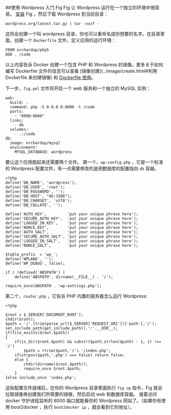 ##使用 Wordpress 入门 Fig
Fig 让 Wordpress 运行在一个独立的环境中很简易。
[安装](install.html) Fig ，然后下载 Wordpress 到当前目录：

```
wordpress.org/latest.tar.gz | tar -xvzf -
```
这将会创建一个叫 wordpress 目录，你也可以重命名成你想要的名字。在目录里面，创建一个 `Dockerfile` 文件，定义应用的运行环境：

```
FROM orchardup/php5
ADD . /code
```
以上内容告诉 Docker 创建一个包含 PHP 和 Wordpress 的镜像。更多关于如何编写 Dockerfile 文件的信息可以查看 [镜像创建](../image/create.html#利用 Dockerfile 来创建镜像) 和 [Dockerfile 使用](../dockerfile/)。


下一步，`fig.yml` 文件将开启一个 web 服务和一个独立的 MySQL 实例：

```
web:
  build: .
  command: php -S 0.0.0.0:8000 -t /code
  ports:
    - "8000:8000"
  links:
    - db
  volumes:
    - .:/code
db:
  image: orchardup/mysql
  environment:
    MYSQL_DATABASE: wordpress
```
要让这个应用跑起来还需要两个文件。
第一个，`wp-config.php` ，它是一个标准的 Wordpress 配置文件，有一点需要修改的是把数据库的配置指向 `db` 容器。

```
<?php
define('DB_NAME', 'wordpress');
define('DB_USER', 'root');
define('DB_PASSWORD', '');
define('DB_HOST', "db:3306");
define('DB_CHARSET', 'utf8');
define('DB_COLLATE', '');

define('AUTH_KEY',         'put your unique phrase here');
define('SECURE_AUTH_KEY',  'put your unique phrase here');
define('LOGGED_IN_KEY',    'put your unique phrase here');
define('NONCE_KEY',        'put your unique phrase here');
define('AUTH_SALT',        'put your unique phrase here');
define('SECURE_AUTH_SALT', 'put your unique phrase here');
define('LOGGED_IN_SALT',   'put your unique phrase here');
define('NONCE_SALT',       'put your unique phrase here');

$table_prefix  = 'wp_';
define('WPLANG', '');
define('WP_DEBUG', false);

if ( !defined('ABSPATH') )
    define('ABSPATH', dirname(__FILE__) . '/');

require_once(ABSPATH . 'wp-settings.php');
```
第二个，`router.php` ，它告诉 PHP 内置的服务器怎么运行 Wordpress:

```
<?php

$root = $_SERVER['DOCUMENT_ROOT'];
chdir($root);
$path = '/'.ltrim(parse_url($_SERVER['REQUEST_URI'])['path'],'/');
set_include_path(get_include_path().':'.__DIR__);
if(file_exists($root.$path))
{
    if(is_dir($root.$path) && substr($path,strlen($path) - 1, 1) !== '/')
        $path = rtrim($path,'/').'/index.php';
    if(strpos($path,'.php') === false) return false;
    else {
        chdir(dirname($root.$path));
        require_once $root.$path;
    }
}else include_once 'index.php';
```

这些配置文件就绪后，在你的 Wordpress 目录里面执行 `fig up` 指令，Fig 就会拉取镜像再创建我们所需要的镜像，然后启动 web 和数据库容器。 接着访问 docker 守护进程监听的 8000 端口就能看你的 Wordpress 网站了。（如果你有使用 boot2docker ，执行 `boot2docker ip` ，就会看到它的地址）。

